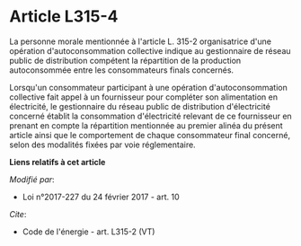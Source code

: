 # Article L315-4

La personne morale mentionnée à l'article L. 315-2 organisatrice d'une opération d'autoconsommation collective indique au
gestionnaire de réseau public de distribution compétent la répartition de la production autoconsommée entre les consommateurs
finals concernés. 

Lorsqu'un consommateur participant à une opération d'autoconsommation collective fait appel à un fournisseur pour compléter
son alimentation en électricité, le gestionnaire du réseau public de distribution d'électricité concerné établit la
consommation d'électricité relevant de ce fournisseur en prenant en  compte la répartition mentionnée au premier alinéa du
présent article  ainsi que le comportement de chaque consommateur final concerné, selon  des modalités fixées par voie
réglementaire.

**Liens relatifs à cet article**

_Modifié par_:

  - Loi n°2017-227 du 24 février 2017 - art. 10

_Cite_:

  - Code de l'énergie - art. L315-2 (VT)
